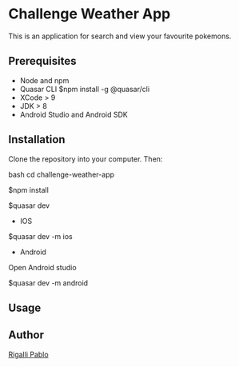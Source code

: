 # Challenge Weather App

This is an application for search and view your favourite pokemons.

## Prerequisites

- Node and npm
- Quasar CLI $npm install -g @quasar/cli
- XCode > 9
- JDK > 8
- Android Studio and Android SDK


## Installation

 Clone the repository into your computer.
 Then:

bash
cd challenge-weather-app

$npm install

$quasar dev

- IOS

$quasar dev -m ios

- Android

 Open Android studio

$quasar dev -m android



## Usage







## Author

[Rigalli Pablo](https://www.linkedin.com/in/pablo-rigalli-376a04189/)
